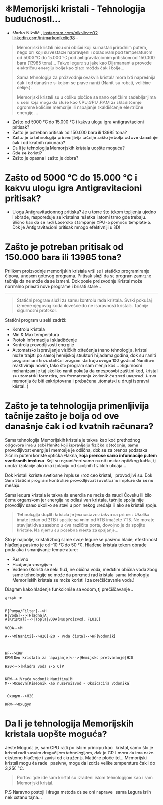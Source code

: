 # ⚛Memorijski kristali - Tehnologija budućnosti...

- Marko Nikolić , [instagram.com/nikoliccc02](https://instagram.com/nikoliccc02), [linkedin.com/in/markonikolic98](https://linkedin.com/in/markonikolic98) -

> Memorijski kristali nisu oni obični koji su nastali prirodnim putem, nego oni koji su veštački napravljeni i obrađivani pod temperaturom od 5000 °C do 15.000 °C pod antigravitacionim pritiskom od 150.000 bara (13985 tona)... Takve legure su jake kao Dijamanant a provode električnu energiju bolje kao zlato možda čak i bolje...
>
> Sama tehnologija za proizvodnju ovakvih kristala mora biti naprednija čak i od današnje s-kojom se prave naniti (Naniti su roboti, veličine ćelije.).
>
> Memorijski kristali su u obliku pločice sa nano optičkim zadebljanjima u sebi koja mogu da služe kao CPU,GPU ,RAM  za skladišćenje ogromne količine memorije ili napajanje skaldišćenje električne energije ...

- Zašto od 5000 °C do 15.000 °C i kakvu ulogu igra Antigravitacioni pritisak?
- Zašto je potreban pritisak od 150.000 bara ili 13985 tona?
- Zašto je ta tehnologija primenljivija tačnije zašto je bolja od ove današnje čak i od kvatnih računara?
- Da li je tehnologija Memorijskih kristala uopšte moguća?
- Gde se koristi?
- Zašto je opasna i zašto je dobra?


# Zašto od 5000 °C do 15.000 °C i kakvu ulogu igra Antigravitacioni pritisak?

- Uloga Antigravitacionnog pritiska? Je u tome što tokom topljenja ujedno i obrade, raspoređuje se kristalna rešetka i atomi tamo gde trebaju. Slično kao da se radi Lasersko štampanje CPU-a pomoću template-a. Dok je Antigravitacioni pritisak mnogo efektivniji u 3D!

# Zašto je potreban pritisak od 150.000 bara ili 13985 tona?

Prilikom proizvodnje memorijskih kristala vrši se i statičko programiranje čipova, unosom gotovog programa. Pritisak služi da se program zamrzne tačnije da ne može da se izmeni. Dok posle proizvodnje Kristal može normalno primati nove programe i brisati stare... 

---



> Statični program služi za samu kontrolu rada kristala. Svaki pokušaj izmene njegovog koda dovešće do ne ispravnosti kristala. Tačnije sigurnosni protokol.

Statični program u sebi zadrži:

- Kontrolu kristala
- Min & Max temperatura
- Protok informacija i skladišćenje
- Kontrola provodljivosti energije
- Automatsko ispravljanje vizičkih oštećenja (nano tehnologija, kristal može trajati po samoj hemijskoj strukturi hiljadama godina, dok su naniti programirani kroz statični program da traju svega 100 godina! Naniti se reaktiviraju novim, tako što program sam menja kod... Sigurnosni mehanizam je taj ukoliko nanit pokuša da onesposobi zaštitni kod, kristal se utomatski formatira, pre formatiranja korisnik će znati unapred. A sva memorija će biti enkriptovana i prebačena utomatski u drugi ispravni kristal. )

# Zašto je ta tehnologija primenljivija tačnije zašto je bolja od ove današnje čak i od kvatnih računara?

Sama tehnologija Memorijskih kristala je takva, kao kod prethodnog odgovora ima u sebi Nanite koji ispravljalju fizička oštećenja, sama provodljivost energije i memorije je odlična, dok se za prenos podataka žičnim putem koriste optička vlakna, **koja prenose samo informacije putem svetlosnih implusa**. Koji su ograničeni samo na nit unutar optičkog kabla, tj unutar izolacije ako ima izolaciju od spoljnih fizičkih uticaja... 

Dok kristali koriste svetlosne impluse kroz ceo kristal, i provodljivi su. Dok Sam Statični program kontroliše provodljivost i svetlosne impluse da se ne mešaju. 

Sama legura kristala je takva da energija ne može da naudi Čoveku ili bilo čemu organskom jer energija ne odlazi van kristala, tačnije spolja nije provodljiv samo ukoliko se stavi u port nekog uređaja ili ako se kristali spoje.

>  Tehnologija duplih kristala je jednostavno takva na primer: Ukoliko imate jedan od 2TB i spojite sa onim od 5TB imaćete 7TB. Ne morate stavljati dva zasebno u dva različita porta, dovoljno je da spojite kristale. Na njemu su posebna mesta za spajanje... 

Što je najbolje, kristali zbog same svoje legure se pasivno hlade, efektivnost hlađenja pasivno je od -10 °C do 50 °C.
Hlađene kristala tokom obrade podataka i smanjivanje temperature:

- Pasivno
- Hladjenje energijom
- Vodeno (Koristi se neki flud, ne obična voda, međutim obična voda zbog same tehnologije ne može da poremeti rad kristala, sama tehnologija Memorijskih kristala se može koristi i za prečišćavanje vode.)  

Diagram kako hlađenje funkcioniše sa vodom, tj prečiščavanje...

```mermaid
graph TD


P[Pumpa/Filter]-->H
H[Voda]-->|Hladna|A
A[Kristal]-->|Topla|VODA[Nusproizvod, FLUID]

VODA-->M

A-->M[Naniti]-->H20[H2O - Voda čista]-->HF[Vodonik]



HF-->KRW
KRW[Deo kristala za napajanje]<-->|Hemijsko pretvaranje|H20

H20<-->|Hladna voda 2-5 C|P


KRW-->|Vraća vodonik Nanitima|M
M-->Oxugyn[Kiseonik kao nusproizvod - Oksidacija vodonika]


 Oxugyn-->H20

KRW-->Oxugyn

```

# Da li je tehnologija Memorijskih kristala uopšte moguća? 

Jeste Moguća je, sam CPU radi po istom principu kao i kristal, samo što je kristal radi sasvim drugačijom tehnologijom, dok je CPU mora da ima neko eksterno hlađenje i zavisi od okruženja. Matične ploče itd... Memorijski kristali mogu da rade i pasivno, mogu da izdrže velike temperature čak i do 3,250 °C. 
> Portovi gde ide sam kristal su izrađeni istom tehnologijom kao i sam Memorijski kristal.


P.S Naravno postoji i druga metoda da se oni naprave i sama Legura istih nek ostanu tajna...
